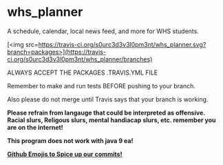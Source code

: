 # whs_planner
A schedule, calendar, local news feed, and more for WHS students.

[<img src=https://travis-ci.org/s0urc3d3v3l0pm3nt/whs_planner.svg?branch=packages>](https://travis-ci.org/s0urc3d3v3l0pm3nt/whs_planner/branches)

ALWAYS ACCEPT THE PACKAGES .TRAVIS.YML FILE

Remember to make and run tests BEFORE pushing to your branch.

Also please do not merge until Travis says that your branch is working.

**Please refrain from langauge that could be interpreted as offensive.  Racial slurs, Religous slurs, mental handiacap slurs, etc.  remember you are on the internet!**

**This program does not work with java 9 ea!**

[**Github Emojis to Spice up our commits!**](http://www.webpagefx.com/tools/emoji-cheat-sheet/)
